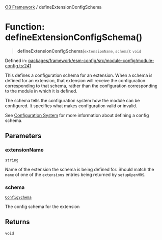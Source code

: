 [O3 Framework](../API.md) / defineExtensionConfigSchema

# Function: defineExtensionConfigSchema()

> **defineExtensionConfigSchema**(`extensionName`, `schema`): `void`

Defined in: [packages/framework/esm-config/src/module-config/module-config.ts:241](https://github.com/UjjawalPrabhat/openmrs-esm-core/blob/main/packages/framework/esm-config/src/module-config/module-config.ts#L241)

This defines a configuration schema for an extension. When a schema is defined
for an extension, that extension will receive the configuration corresponding
to that schema, rather than the configuration corresponding to the module
in which it is defined.

The schema tells the configuration system how the module can be configured.
It specifies what makes configuration valid or invalid.

See [Configuration System](https://o3-docs.openmrs.org/docs/configuration-system)
for more information about defining a config schema.

## Parameters

### extensionName

`string`

Name of the extension the schema is being defined for.
  Should match the `name` of one of the `extensions` entries being returned
  by `setupOpenMRS`.

### schema

[`ConfigSchema`](../interfaces/ConfigSchema.md)

The config schema for the extension

## Returns

`void`
